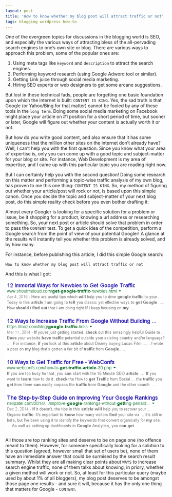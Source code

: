 ```yaml
---
layout: post
title: 'How to know whether my blog post will attract traffic or not'
tags: blogging wordpress how-to
---
```


One of the evergreen topics for discussions in the blogging world is SEO, and especially the various ways of attracting bless of the all-pervading search engines to one’s own site or blog. There are various ways to approach this problem, some of the popular ones are:<!--more-->

1.  Using meta tags like `keyword` and `description` to attract the search engines.
2.  Performing keyword research (using Google Adword tool or similar).
3.  Getting Link juice through social media marketing.
4.  Hiring SEO experts or web designers to get some arcane suggestions.

But lost in these technical fads, people are forgetting one basic foundation upon which the internet is built: `CONTENT IS KING`. Yes, the sad truth is that Google (or Yahoo/Bing for that matter) cannot be fooled by any of these tools in the `long term`. Doing some social media marketing on Facebook might place your article on \#1 position for a short period of time, but sooner or later, Google will figure out whether your content is actually worth it or not.

But how do you write good content, and also ensure that it has some uniqueness that the million other sites on the internet don’t already have? Well, I can’t help you with the first question. Since *you* know what your area of expertise is, only you can come up with a good topic and subject-matter for your blog or site. For instance, Web Development is my area of expertise, and I came up with this particular topic you are reading right now.

But I can certainly help you with the second question! Doing some research on this matter and performing a topic-wise traffic analysis of my own blog, has proven to me this one thing: `CONTENT IS KING`. So, my method of figuring out whether your article/post will rock or not, is based upon this simple canon. Once you decide the topic and subject-matter of your next blog post, do this simple reality check before you even bother drafting it:

Almost every Googler is looking for a specific solution for a problem or issue, be it shopping for a product, knowing a url address or researching something. So, your next post or article should solve that problem in order to pass the `CONTENT` test. To get a quick idea of the competition, perform a Google search from the point of view of your potential Googler! A glance at the results will instantly tell you whether this problem is already solved, and by how many.

For instance, before publishing this article, I did this simple Google search:

	How to know whether my blog post will attract traffic or not

And this is what I got:

![How to know whether my blog post will attract traffic or not](/uploads/old/how-to-know-whether-blog-topic-gets-traffic.png)

All those are top ranking sites and deserve to be on page one (no offence meant to them). However, for someone specifically looking for a solution to this question (agreed, however small that set of users be), none of them have an immediate answer that could be surmised by the search result summary. Whilst they are all making clear points about `WAYS` to increase search engine traffic, none of them talks about knowing, in priory, whether a given method will work or not. So, at least for this particular query (maybe used by about 1% of all bloggers), my blog post deserves to be amongst those page one results - and sure it will, because it has the only one thing that matters for Google - `CONTENT`.
